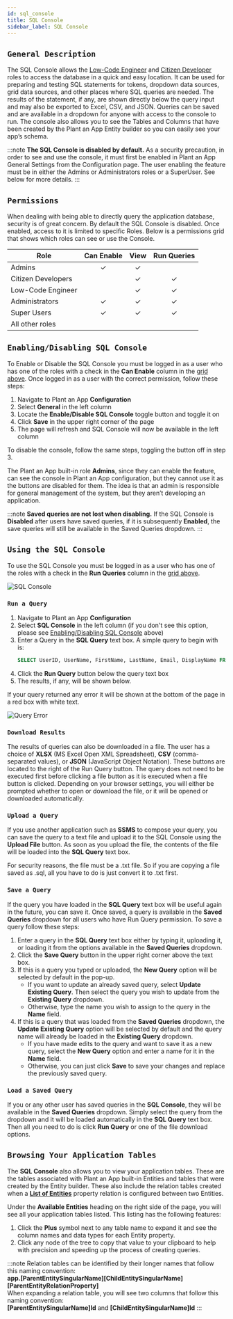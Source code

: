 ```yaml
---
id: sql_console
title: SQL Console
sidebar_label: SQL Console
---
```


## `General Description`

The SQL Console allows the [Low-Code Engineer](/docs/audience#low-code-engineers) and [Citizen Developer](/docs/audience#citizen-developers) roles to access the database in a quick and easy location. It can be used for preparing and testing SQL statements for tokens, dropdown data sources, grid data sources, and other places where SQL queries are needed. The results of the statement, if any, are shown directly below the query input and may also be exported to Excel, CSV, and JSON. Queries can be saved and are available in a dropdown for anyone with access to the console to run. The console also allows you to see the Tables and Columns that have been created by the Plant an App Entity builder so you can easily see your app’s schema.

:::note
**The SQL Console is disabled by default.** As a security precaution, in order to see and use the console, it must first be enabled in Plant an App General Settings from the Configuration page. The user enabling the feature must be in either the Admins or Administrators roles or a SuperUser. See below for more details.
:::

## `Permissions`

When dealing with being able to directly query the application database, security is of great concern. By default the SQL Console is disabled. Once enabled, access to it is limited to specific Roles. Below is a permissions grid that shows which roles can see or use the Console.

| Role | Can Enable | View | Run Queries |
| -- | :----: | :----: | :----: |
| Admins | &check; | &check; |  |
| Citizen Developers |  | &check; | &check; |
| Low-Code Engineer |  | &check; | &check; |
| Administrators | &check; | &check; | &check; |
| Super Users | &check; | &check; | &check; |
| All other roles |  |  |  |

## `Enabling/Disabling SQL Console`

To Enable or Disable the SQL Console you must be logged in as a user who has one of the roles with a check in the **Can Enable** column in the [grid above](#permissions). Once logged in as a user with the correct permission, follow these steps:

1. Navigate to Plant an App **Configuration**
2. Select **General** in the left column
3. Locate the **Enable/Disable SQL Console** toggle button and toggle it on
4. Click **Save** in the upper right corner of the page
5. The page will refresh and SQL Console will now be available in the left column

To disable the console, follow the same steps, toggling the button off in step 3.

The Plant an App built-in role **Admins**, since they can enable the feature, can see the console in Plant an App configuration, but they cannot use it as the buttons are disabled for them. The idea is that an admin is responsible for general management of the system, but they aren’t developing an application.

:::note
**Saved queries are not lost when disabling.** If the SQL Console is **Disabled** after users have saved queries, if it is subsequently **Enabled**, the save queries will still be available in the Saved Queries dropdown.
:::

## `Using the SQL Console`

To use the SQL Console you must be logged in as a user who has one of the roles with a check in the **Run Queries** column in the [grid above](#permissions).

![SQL Console](/img/SQLConsole_preview.png)

### `Run a Query`

1. Navigate to Plant an App **Configuration**
2. Select **SQL Console** in the left column (if you don't see this option, please see [Enabling/Disabling SQL Console](#enablingdisabling-sql-console) above)
3. Enter a Query in the **SQL Query** text box. A simple query to begin with is:
   ```sql
   SELECT UserID, UserName, FirstName, LastName, Email, DisplayName FROM Users
   ```
4. Click the **Run Query** button below the query text box
5. The results, if any, will be shown below.

If your query returned any error it will be shown at the bottom of the page in a red box with white text.

![Query Error](/img/QueryErrors.png)

### `Download Results`

The results of queries can also be downloaded in a file. The user has a choice of **XLSX** (MS Excel Open XML Spreadsheet), **CSV** (comma-separated values), or **JSON** (JavaScript Object Notation). These buttons are located to the right of the Run Query button. The query does not need to be executed first before clicking a file button as it is executed when a file button is clicked. Depending on your browser settings, you will either be prompted whether to open or download the file, or it will be opened or downloaded automatically.

### `Upload a Query`

If you use another application such as **SSMS** to compose your query, you can save the query to a text file and upload it to the SQL Console using the **Upload File** button. As soon as you upload the file, the contents of the file will be loaded into the **SQL Query** text box.

For security reasons, the file must be a .txt file. So if you are copying a file saved as .sql, all you have to do is just convert it to .txt first.

### `Save a Query`

If the query you have loaded in the **SQL Query** text box will be useful again in the future, you can save it. Once saved, a query is available in the **Saved Queries** dropdown for all users who have Run Query permission. To save a query follow these steps:

1. Enter a query in the **SQL Query** text box either by typing it, uploading it, or loading it from the options available in the **Saved Queries** dropdown.
2. Click the **Save Query** button in the upper right corner above the text box.
3. If this is a query you typed or uploaded, the **New Query** option will be selected by default in the pop-up.
   - If you want to update an already saved query, select **Update Existing Query**. Then select the query you wish to update from the **Existing Query** dropdown.
   - Otherwise, type the name you wish to assign to the query in the **Name** field.
4. If this is a query that was loaded from the **Saved Queries** dropdown, the **Update Existing Query** option will be selected by default and the query name will already be loaded in the **Existing Query** dropdown.
   - If you have made edits to the query and want to save it as a new query, select the **New Query** option and enter a name for it in the **Name** field.
   - Otherwise, you can just click **Save** to save your changes and replace the previously saved query.

### `Load a Saved Query`

If you or any other user has saved queries in the **SQL Console**, they will be available in the **Saved Queries** dropdown. Simply select the query from the dropdown and it will be loaded automatically in the **SQL Query** text box. Then all you need to do is click **Run Query** or one of the file download options.

## `Browsing Your Application Tables`

The **SQL Console** also allows you to view your application tables. These are the tables associated with Plant an App built-in Entities and tables that were created by the Entity builder. These also include the relation tables created when a **[List of Entities](/docs/entities#list-of-entities)** property relation is configured between two Entities.

Under the **Available Entities** heading on the right side of the page, you will see all your application tables listed. This listing has the following features:

   1. Click the **Plus** symbol next to any table name to expand it and see the column names and data types for each Entity property.
   2. Click any node of the tree to copy that value to your clipboard to help with precision and speeding up the process of creating queries.

:::note
Relation tables can be identified by their longer names that follow this naming convention:  
**app.[ParentEntitySingularName][ChildEntitySingularName][ParentEntityRelationProperty]**  
When expanding a relation table, you will see two columns that follow this naming convention:  
**[ParentEntitySingularName]Id** and **[ChildEntitySingularName]Id**
:::
